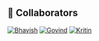 ## 👥 Collaborators

[![Bhavish](https://img.shields.io/badge/GitHub-Bhavish1517-blue?style=flat-square&logo=github)](https://github.com/Bhavish1517)
[![Govind](https://img.shields.io/badge/GitHub-Govindarajannn1-green?style=flat-square&logo=github)](https://github.com/Govindarajannn)
[![Kritin](https://img.shields.io/badge/GitHub-Kritin-Thakur-green?style=flat-square&logo=github)](https://github.com/Kritin-Thakur)
